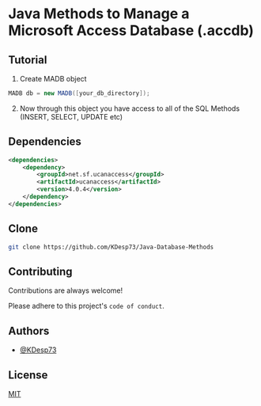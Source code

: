 
# Java Methods to Manage a Microsoft Access Database (.accdb)

## Tutorial

1) Create MADB object

```java
MADB db = new MADB([your_db_directory]);
```

2) Now through this object you have access to all of the SQL Methods (INSERT, SELECT, UPDATE etc)


## Dependencies

```xml
<dependencies>
    <dependency>
        <groupId>net.sf.ucanaccess</groupId>
        <artifactId>ucanaccess</artifactId>
        <version>4.0.4</version>
    </dependency>
</dependencies>
```


## Clone

```bash
git clone https://github.com/KDesp73/Java-Database-Methods
```

## Contributing

Contributions are always welcome!

Please adhere to this project's `code of conduct`.

## Authors

- [@KDesp73](https://github.com/KDesp73)


## License

[MIT](https://choosealicense.com/licenses/mit/)

